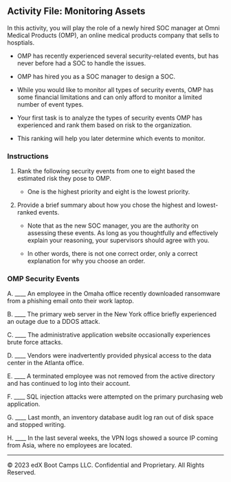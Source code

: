 ## Activity File: Monitoring Assets

In this activity, you will play the role of a newly hired SOC manager at Omni Medical Products (OMP), an online medical products company that sells to hosptials.

- OMP has recently experienced several security-related events, but has never before had a SOC to handle the issues. 

- OMP has hired you as a SOC manager to design a SOC. 

- While you would like to monitor all types of security events, OMP has some financial limitations and can only afford to monitor a limited number of event types.

- Your first task is to analyze the types of security events OMP has experienced and rank them based on risk to the organization.

- This ranking will help you later determine which events to monitor.

### Instructions

1. Rank the following security events from one to eight based the estimated risk they pose to OMP.

   - One is the highest priority and eight is the lowest priority. 

2. Provide a brief summary about how you chose the highest and lowest-ranked events.  

    - Note that as the new SOC manager, you are the authority on assessing these events. As long as you thoughtfully and effectively explain your reasoning, your supervisors should agree with you.

    - In other words, there is not one correct order, only a correct explanation for why you choose an order.  

### OMP Security Events

  A. ____ An employee in the Omaha office recently downloaded ransomware from a phishing email onto their work laptop.

  B. ____ The primary web server in the New York office briefly experienced an outage due to a DDOS attack.

  C. ____ The administrative application website occasionally experiences brute force attacks.

  D. ____ Vendors were inadvertently provided physical access to the data center in the Atlanta office.

  E. ____ A terminated employee was not removed from the active directory and has continued to log into their account.

  F. ____ SQL injection attacks were attempted on the primary purchasing web application.

  G. ____ Last month, an inventory database audit log ran out of disk space and stopped writing.

  H. ____ In the last several weeks, the VPN logs showed a source IP coming from Asia, where no employees are located.

---

© 2023 edX Boot Camps LLC. Confidential and Proprietary. All Rights Reserved.  
